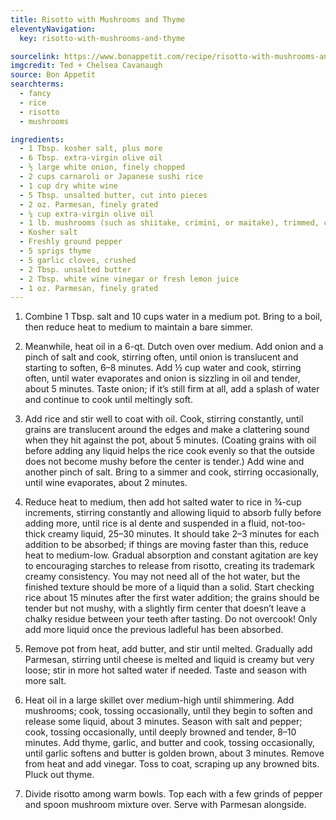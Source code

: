 ```yaml
---
title: Risotto with Mushrooms and Thyme
eleventyNavigation:
  key: risotto-with-mushrooms-and-thyme

sourcelink: https://www.bonappetit.com/recipe/risotto-with-mushrooms-and-thyme
imgcredit: Ted + Chelsea Cavanaugh
source: Bon Appetit
searchterms:
  - fancy
  - rice
  - risotto
  - mushrooms

ingredients:
  - 1 Tbsp. kosher salt, plus more
  - 6 Tbsp. extra-virgin olive oil
  - ½ large white onion, finely chopped
  - 2 cups carnaroli or Japanese sushi rice
  - 1 cup dry white wine
  - 5 Tbsp. unsalted butter, cut into pieces
  - 2 oz. Parmesan, finely grated
  - ¼ cup extra-virgin olive oil
  - 1 lb. mushrooms (such as shiitake, crimini, or maitake), trimmed, caps torn into 2" pieces
  - Kosher salt
  - Freshly ground pepper
  - 5 sprigs thyme
  - 5 garlic cloves, crushed
  - 2 Tbsp. unsalted butter
  - 2 Tbsp. white wine vinegar or fresh lemon juice
  - 1 oz. Parmesan, finely grated
---
```


1. Combine 1 Tbsp. salt and 10 cups water in a medium pot. Bring to a boil, then reduce heat to medium to maintain a bare simmer.

2. Meanwhile, heat oil in a 6-qt. Dutch oven over medium. Add onion and a pinch of salt and cook, stirring often, until onion is translucent and starting to soften, 6–8 minutes. Add ½ cup water and cook, stirring often, until water evaporates and onion is sizzling in oil and tender, about 5 minutes. Taste onion; if it’s still firm at all, add a splash of water and continue to cook until meltingly soft.

3. Add rice and stir well to coat with oil. Cook, stirring constantly, until grains are translucent around the edges and make a clattering sound when they hit against the pot, about 5 minutes. (Coating grains with oil before adding any liquid helps the rice cook evenly so that the outside does not become mushy before the center is tender.) Add wine and another pinch of salt. Bring to a simmer and cook, stirring occasionally, until wine evaporates, about 2 minutes.

4. Reduce heat to medium, then add hot salted water to rice in ¾-cup increments, stirring constantly and allowing liquid to absorb fully before adding more, until rice is al dente and suspended in a fluid, not-too-thick creamy liquid, 25–30 minutes. It should take 2–3 minutes for each addition to be absorbed; if things are moving faster than this, reduce heat to medium-low. Gradual absorption and constant agitation are key to encouraging starches to release from risotto, creating its trademark creamy consistency. You may not need all of the hot water, but the finished texture should be more of a liquid than a solid. Start checking rice about 15 minutes after the first water addition; the grains should be tender but not mushy, with a slightly firm center that doesn’t leave a chalky residue between your teeth after tasting. Do not overcook! Only add more liquid once the previous ladleful has been absorbed.

5. Remove pot from heat, add butter, and stir until melted. Gradually add Parmesan, stirring until cheese is melted and liquid is creamy but very loose; stir in more hot salted water if needed. Taste and season with more salt.

6. Heat oil in a large skillet over medium-high until shimmering. Add mushrooms; cook, tossing occasionally, until they begin to soften and release some liquid, about 3 minutes. Season with salt and pepper; cook, tossing occasionally, until deeply browned and tender, 8–10 minutes. Add thyme, garlic, and butter and cook, tossing occasionally, until garlic softens and butter is golden brown, about 3 minutes. Remove from heat and add vinegar. Toss to coat, scraping up any browned bits. Pluck out thyme.

7. Divide risotto among warm bowls. Top each with a few grinds of pepper and spoon mushroom mixture over. Serve with Parmesan alongside.
